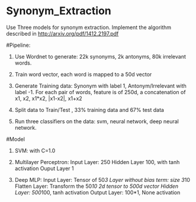 # Synonym_Extraction

Use Three models for synonym extraction. 
Implement the algorithm described in http://arxiv.org/pdf/1412.2197.pdf

#Pipeline:
1) Use Wordnet to generate: 22k synonyms, 2k antonyms, 80k irrelevant words.

2) Train word vector, each word is mapped to a 50d vector

3) Generate Training data: Synonym with label 1, Antonym/Irrelevant with label -1. For each pair of words, feature is of 
250d, a concatenation of x1, x2, x1*x2, |x1-x2|, x1+x2
4) Split data to Train/Test , 33% training data and 67% test data
5) Run three classifiers on the data: svm, neural network, deep neural network.


#Model
1) SVM: with C=1.0

2) Multilayer Perceptron: 
  Input Layer: 250
  Hidden Layer 100, with tanh activation
  Ouput Layer 1

3) Deep MLP:
  Input Layer: Tensor of 50*3
  Layer without bias term: size 3*10
  Flatten Layer: Transform the 50*10 2d tensor to 500d vector
  Hidden Layer: 500*100, tanh activation
  Output Layer: 100*1, None activation

